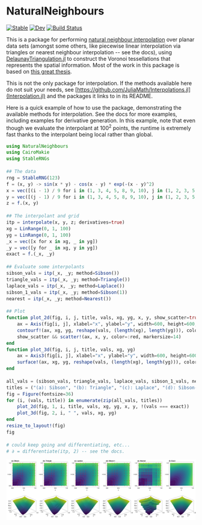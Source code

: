 # NaturalNeighbours

[![Stable](https://img.shields.io/badge/docs-stable-blue.svg)](https://DanielVandH.github.io/NaturalNeighbours.jl/stable/)
[![Dev](https://img.shields.io/badge/docs-dev-blue.svg)](https://DanielVandH.github.io/NaturalNeighbours.jl/dev/)
[![Build Status](https://github.com/DanielVandH/NaturalNeighbours.jl/actions/workflows/CI.yml/badge.svg?branch=main)](https://github.com/DanielVandH/NaturalNeighbours.jl/actions/workflows/CI.yml?query=branch%3Amain)

This is a package for performing [natural neighbour interpolation](https://en.wikipedia.org/wiki/Natural_neighbor_interpolation) over planar data sets (amongst some others, like piecewise linear interpolation via triangles or nearest neighbour interpolation -- see the docs), using [DelaunayTriangulation.jl](https://github.com/DanielVandH/DelaunayTriangulation.jl) to construct the Voronoi tessellations that represents the spatial information. Most of the work in this package is based on [this great thesis](https://kluedo.ub.rptu.de/frontdoor/deliver/index/docId/2104/file/diss.bobach.natural.neighbor.20090615.pdf).

This is not the only package for interpolation. If the methods available here do not suit your needs, see [https://github.com/JuliaMath/Interpolations.jl](Interpolation.jl) and the packages it links to in its README.

Here is a quick example of how to use the package, demonstrating the available methods for interpolation. See the docs for more examples, including examples for derivative generation. In this example, note that even though we evaluate the interpolant at $100^2$ points, the runtime is extremely fast thanks to the interpolant being local rather than global.

```julia
using NaturalNeighbours
using CairoMakie
using StableRNGs

## The data 
rng = StableRNG(123)
f = (x, y) -> sin(x * y) - cos(x - y) * exp(-(x - y)^2)
x = vec([(i - 1) / 9 for i in (1, 3, 4, 5, 8, 9, 10), j in (1, 2, 3, 5, 6, 7, 9, 10)])
y = vec([(j - 1) / 9 for i in (1, 3, 4, 5, 8, 9, 10), j in (1, 2, 3, 5, 6, 7, 9, 10)])
z = f.(x, y)

## The interpolant and grid 
itp = interpolate(x, y, z; derivatives=true)
xg = LinRange(0, 1, 100)
yg = LinRange(0, 1, 100)
_x = vec([x for x in xg, _ in yg])
_y = vec([y for _ in xg, y in yg])
exact = f.(_x, _y)

## Evaluate some interpolants 
sibson_vals = itp(_x, _y; method=Sibson())
triangle_vals = itp(_x, _y; method=Triangle())
laplace_vals = itp(_x, _y; method=Laplace())
sibson_1_vals = itp(_x, _y; method=Sibson(1))
nearest = itp(_x, _y; method=Nearest())

## Plot 
function plot_2d(fig, i, j, title, vals, xg, yg, x, y, show_scatter=true)
    ax = Axis(fig[i, j], xlabel="x", ylabel="y", width=600, height=600, title=title, titlealign=:left)
    contourf!(ax, xg, yg, reshape(vals, (length(xg), length(yg))), color=vals, colormap=:viridis, levels=-1:0.05:0, extendlow=:auto, extendhigh=:auto)
    show_scatter && scatter!(ax, x, y, color=:red, markersize=14)
end
function plot_3d(fig, i, j, title, vals, xg, yg)
    ax = Axis3(fig[i, j], xlabel="x", ylabel="y", width=600, height=600, title=title, titlealign=:left)
    surface!(ax, xg, yg, reshape(vals, (length(xg), length(yg))), color=vals, colormap=:viridis, levels=-1:0.05:0, extendlow=:auto, extendhigh=:auto)
end

all_vals = (sibson_vals, triangle_vals, laplace_vals, sibson_1_vals, nearest, exact)
titles = ("(a): Sibson", "(b): Triangle", "(c): Laplace", "(d): Sibson-1", "(e): Nearest", "(f): Exact")
fig = Figure(fontsize=36)
for (i, (vals, title)) in enumerate(zip(all_vals, titles))
    plot_2d(fig, 1, i, title, vals, xg, yg, x, y, !(vals === exact))
    plot_3d(fig, 2, i, " ", vals, xg, yg)
end
resize_to_layout!(fig)
fig

# could keep going and differentiating, etc...
# ∂ = differentiate(itp, 2) -- see the docs.
```

![Interpolation example](https://github.com/DanielVandH/NaturalNeighbours.jl/blob/09708d95ca8b778a84fdf229dc26b51de333b7cd/example.png)
